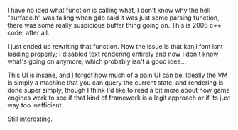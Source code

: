 I have no idea what function is calling what, I don't know why the hell "surface.h" was failing when gdb said it was just some parsing function, there was some really suspicious buffer thing going on. This is 2006 c++ code, after all. 

I just ended up rewriting that function. Now the issue is that kanji font isnt loading properly; I disabled text rendering entirely and now I don't know what's going on anymore, which probably isn't a good idea... 

This UI is insane, and I forgot how much of a pain UI can be. Ideally the VM is simply a machine that you can query the current state, and rendering is done super simply, though I think I'd like to read a bit more about how game engines work to see if that kind of framework is a legit approach or if its just way too inefficient. 

Still interesting. 
